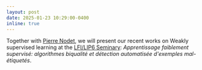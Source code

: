 ```yaml
---
layout: post
date: 2025-01-23 10:29:00-0400
inline: true
---
```


Together with [Pierre Nodet](https://scholar.google.com/citations?user=ido8qGEAAAAJ), we will present our recent works on Weakly supervised learning at the [LFI/LIP6 Seminary](https://lfi.lip6.fr/seminaires/): *Apprentissage faiblement supervisé: algorithmes biqualité et détection automatisée d'exemples mal-étiquetés*.
